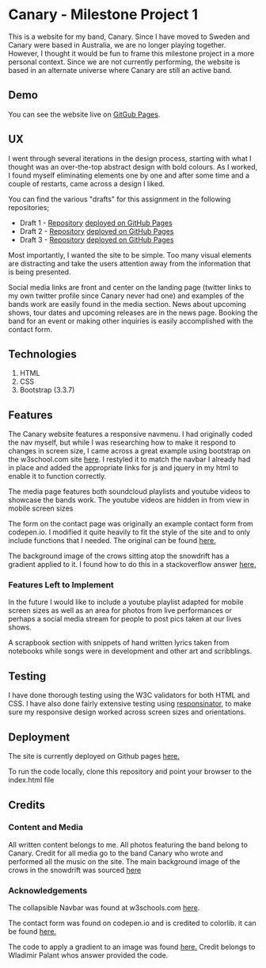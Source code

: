 # Canary - Milestone Project 1

This is a website for my band, Canary. Since I have moved to Sweden and Canary were based in Australia, we are no longer playing together. However, I thought it would be fun to frame this milestone project in a more personal context. Since we are not currently performing, the website is based in an alternate universe where Canary are still an active band.


## Demo
You can see the website live on [GitGub Pages](https://cronugs.github.io/canarythirddraft/index.html).


## UX
I went through several iterations in the design process, starting with what I thought was an over-the-top abstract design with bold colours. As I worked, I found myself eliminating elements one by one and after some time and a couple of restarts, came across a design I liked.

You can find the various "drafts" for this assignment in the following repositories;

- Draft 1 - [Repository](https://github.com/cronugs/canary-site) [deployed on GitHub Pages](https://cronugs.github.io/canary-site/)
- Draft 2 - [Repository](https://github.com/cronugs/canary2) [deployed on GitHub Pages](https://cronugs.github.io/canary2/)
- Draft 3 - [Repository](https://github.com/cronugs/canary-processwork) [deployed on GitHub Pages](https://cronugs.github.io/canary-processwork/)

Most importantly, I wanted the site to be simple. Too many visual elements are distracting and take the users attention away from the information that is being presented.

Social media links are front and center on the landing page (twitter links to my own twitter profile since Canary never had one) and examples of the bands work are easily found in the media section. News about upcoming shows, tour dates and upcoming releases are in the news page. Booking the band for an event or making other inquiries is easily accomplished with the contact form.

## Technologies
1. HTML
2. CSS
3. Bootstrap (3.3.7)


## Features
The Canary website features a responsive navmenu. I had originally coded the nav myself, but while I was researching how to make it respond to changes in screen size, I came across a great example using bootstrap on the w3school.com site [here](https://www.w3schools.com/bootstrap/bootstrap_navbar.asp). I restyled it to match the navbar I already had in place and added the appropriate links for js and jquery in my html to enable it to function correctly.

The media page features both soundcloud playlists and youtube videos to showcase the bands work. The youtube videos are hidden in from view in mobile screen sizes

The form on the contact page was originally an example contact form from codepen.io. I modified it quite heavily to fit the style of the site and to only include functions that I needed. The original can be found [here.](https://codepen.io/colorlib/pen/KVoZyv)

The background image of the crows sitting atop the snowdrift has a gradient applied to it. I found how to do this in a stackoverflow answer [here.](https://stackoverflow.com/questions/17134929/overlay-a-background-image-with-an-rgba-background-color)


### Features Left to Implement
In the future I would like to include a youtube playlist adapted for mobile screen sizes as well as an area for photos from live performances or perhaps a social media stream for people to post pics taken at our lives shows.

A scrapbook section with snippets of hand written lyrics taken from notebooks while songs were in development and other art and scribblings.


## Testing
I have done thorough testing using the W3C validators for both HTML and CSS. I have also done fairly extensive testing using [responsinator](www.responsinator.com), to make sure my responsive design worked across screen sizes and orientations.


## Deployment
The site is currently deployed on Github pages [here.](https://cronugs.github.io/canarythirddraft/index.html)

To run the code locally, clone this repository and point your browser to the index.html file


## Credits

### Content and Media
All written content belongs to me. All photos featuring the band belong to Canary. Credit for all media go to the band Canary who wrote and performed all the music on the site. The main background image of the crows in the snowdrift was sourced [here](https://i.pinimg.com/originals/31/f5/c6/31f5c6212a43b5c8abee71a8858e6a78.jpg)

### Acknowledgements
The collapsible Navbar was found at w3schools.com [here](https://www.w3schools.com/bootstrap/bootstrap_navbar.asp).

The contact form was found on codepen.io and is credited to colorlib. it can be found [here.](https://codepen.io/colorlib/pen/KVoZyv)

The code to apply a gradient to an image was found [here.](https://stackoverflow.com/questions/17134929/overlay-a-background-image-with-an-rgba-background-color) Credit belongs to Wladimir Palant whos answer provided the code.
